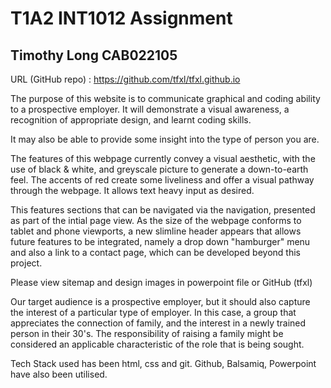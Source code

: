 # T1A2 INT1012 Assignment

## Timothy Long CAB022105  

  

URL (GitHub repo) : https://github.com/tfxl/tfxl.github.io
  
The purpose of this website is to communicate graphical and coding ability to a prospective employer. It will demonstrate a visual awareness, a recognition of appropriate design, and learnt coding skills.  
  
It may also be able to provide some insight into the type of person you are. 
  
The features of this webpage currently convey a visual aesthetic, with the use of black & white, and greyscale picture to generate a down-to-earth feel. The accents of red create some liveliness and offer a visual pathway through the webpage. It allows text heavy input as desired.  
  
This features sections that can be navigated via the navigation, presented as part of the intial page view. As the size of the webpage conforms to tablet and phone viewports, a new slimline header appears that allows future features to be integrated, namely a drop down "hamburger" menu and also a link to a contact page, which can be developed beyond this project.  

Please view sitemap and design images in powerpoint file or GitHub (tfxl)

Our target audience is a prospective employer, but it should also capture the interest of a particular type of employer. In this case, a group that appreciates the connection of family, and the interest in a newly trained person in their 30's. The responsibility of raising a family might be considered an applicable characteristic of the role that is being sought.  

Tech Stack used has been html, css and git. Github, Balsamiq, Powerpoint have also been utilised. 


